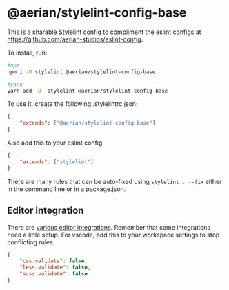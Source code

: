 # @aerian/stylelint-config-base

This is a sharable [Stylelint](https://stylelint.io) config to compliment the
eslint configs at https://github.com/aerian-studios/eslint-config.

To install, run:

```sh
#npm
npm i -D stylelint @aerian/stylelint-config-base

#yarn
yarn add -D  stylelint @aerian/stylelint-config-base
```

To use it, create the following .stylelintrc.json:

```json
{
    "extends": ["@aerian/stylelint-config-base"]
}
```

Also add this to your eslint config

```json
{
    "extends": ["stylelint"]
}
```

There are many rules that can be auto-fixed using `stylelint . --fix` either in
the command line or in a package.json.

## Editor integration

There are
[various editor integrations](https://stylelint.io/user-guide/integrations/editor).
Remember that some integrations need a little setup. For vscode, add this to
your workspace settings to stop conflicting rules:

```json
{
    "css.validate": false,
    "less.validate": false,
    "scss.validate": false
}
```
